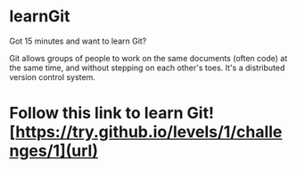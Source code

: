 # learnGit
Got 15 minutes and want to learn Git?

Git allows groups of people to work on the same documents (often code) at the same time, and without stepping on each other's toes. It's a distributed version control system.

# Follow this link to learn Git! [https://try.github.io/levels/1/challenges/1](url)

